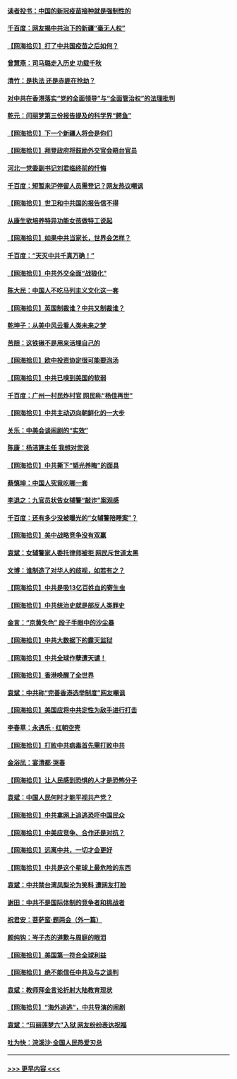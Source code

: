 #### [读者投书：中国的新冠疫苗接种就是强制性的](../pages/nsc993/n12859932.md?t=04061052) 
#### [千百度：网友揭中共治下的新疆“毫无人权”](../pages/nsc993/n12858385.md?t=04061052) 
#### [【网海拾贝】打了中共国疫苗之后如何？](../pages/nsc993/n12857866.md?t=04061052) 
#### [曾慧燕：司马璐走入历史 功载千秋](../pages/nsc993/n12856996.md?t=04061052) 
#### [清竹：是执法 还是赤匪在抢劫？](../pages/nsc993/n12856952.md?t=04061052) 
#### [对中共在香港落实“党的全面领导”与“全面管治权”的法理批判](../pages/nsc993/n12856929.md?t=04061052) 
#### [乾元：闫丽梦第三份报告提及的科学界“鳄鱼”](../pages/nsc993/n12855985.md?t=04061052) 
#### [【网海拾贝】下一个新疆人将会是你们](../pages/nsc993/n12855864.md?t=04061052) 
#### [【网海拾贝】拜登政府将鼓励外交官会晤台官员](../pages/nsc993/n12853615.md?t=04061052) 
#### [河北一党委副书记刘君临终前的忏悔](../pages/nsc993/n12849420.md?t=04061052) 
#### [千百度：短暂来沪停留人员需登记？网友热议嘲讽](../pages/nsc993/n12853497.md?t=04061052) 
#### [【网海拾贝】世卫和中共国的报告信不得](../pages/nsc993/n12850902.md?t=04061052) 
#### [从康生欲培养特异功能女孩做特工说起](../pages/nsc993/n12849289.md?t=04061052) 
#### [【网海拾贝】如果中共当家长，世界会怎样？](../pages/nsc993/n12848436.md?t=04061052) 
#### [千百度：“天灭中共千真万确！”](../pages/nsc993/n12845659.md?t=04061052) 
#### [【网海拾贝】中共外交全面“战狼化”](../pages/nsc993/n12845607.md?t=04061052) 
#### [陈大民：中国人不吃马列主义文化这一套](../pages/nsc993/n12842496.md?t=04061052) 
#### [【网海拾贝】英国制裁谁？中共又制裁谁？](../pages/nsc993/n12840909.md?t=04061052) 
#### [乾坤子：从美中风云看人类未来之梦](../pages/nsc993/n12840590.md?t=04061052) 
#### [苦胆：这铁锹不是用来活埋自己的](../pages/nsc993/n12839512.md?t=04061052) 
#### [【网海拾贝】欧中投资协定很可能要泡汤](../pages/nsc993/n12835122.md?t=04061052) 
#### [【网海拾贝】中共已嗅到美国的软弱](../pages/nsc993/n12832411.md?t=04061052) 
#### [千百度：广州一村民炸村官 网民称“杨佳再世”](../pages/nsc993/n12832380.md?t=04061052) 
#### [【网海拾贝】中共主动迈向朝鲜化的一大步](../pages/nsc993/n12829887.md?t=04061052) 
#### [关乐：中美会谈闹剧的“实效”](../pages/nsc993/n12826698.md?t=04061052) 
#### [陈康：杨洁篪主任  我想对您说](../pages/nsc993/n12826609.md?t=04061052) 
#### [【网海拾贝】中共撕下“韬光养晦”的面具](../pages/nsc993/n12826459.md?t=04061052) 
#### [蔡慎坤：中国人究竟吃哪一套](../pages/nsc993/n12826010.md?t=04061052) 
#### [李退之：九官员状告女辅警“敲诈”案观感](../pages/nsc993/n12823984.md?t=04061052) 
#### [千百度：还有多少没被曝光的“女辅警陪睡案”？](../pages/nsc993/n12822136.md?t=04061052) 
#### [【网海拾贝】美中战略竞争没有双赢](../pages/nsc993/n12822105.md?t=04061052) 
#### [袁斌：女辅警家人委托律师被拒 网民斥世道太黑](../pages/nsc993/n12822004.md?t=04061052) 
#### [文博：谁制造了对华人的歧视，如若有之？](../pages/nsc993/n12821635.md?t=04061052) 
#### [【网海拾贝】中共是吸13亿百姓血的寄生虫](../pages/nsc993/n12819191.md?t=04061052) 
#### [【网海拾贝】中共统治史就是部反人类罪史](../pages/nsc993/n12816738.md?t=04061052) 
#### [金言：“京黄失色” 段子手眼中的沙尘暴](../pages/nsc993/n12815700.md?t=04061052) 
#### [【网海拾贝】中共大数据下的露天监狱](../pages/nsc993/n12811075.md?t=04061052) 
#### [【网海拾贝】中共全球作孽遭天谴！](../pages/nsc993/n12810258.md?t=04061052) 
#### [【网海拾贝】香港唤醒了全世界](../pages/nsc993/n12809100.md?t=04061052) 
#### [袁斌：中共称“完善香港选举制度”网友嘲讽](../pages/nsc993/n12808994.md?t=04061052) 
#### [【网海拾贝】美国应将中共定性为敌手进行打击](../pages/nsc993/n12806870.md?t=04061052) 
#### [李春草：永遇乐 · 红朝空壳](../pages/nsc993/n12805365.md?t=04061052) 
#### [【网海拾贝】打败中共病毒首先需打败中共](../pages/nsc993/n12803930.md?t=04061052) 
#### [金浴凤：宴清都‧哭春](../pages/nsc993/n12801601.md?t=04061052) 
#### [【网海拾贝】让人民感到恐惧的人才是恐怖分子](../pages/nsc993/n12799347.md?t=04061052) 
#### [袁斌：中国人民何时才能平视共产党？](../pages/nsc993/n12799306.md?t=04061052) 
#### [【网海拾贝】中共拿网上追逃恐吓中国民众](../pages/nsc993/n12796905.md?t=04061052) 
#### [【网海拾贝】中美应竞争、合作还是对抗？](../pages/nsc993/n12794675.md?t=04061052) 
#### [【网海拾贝】远离中共，一切才会更好](../pages/nsc993/n12793572.md?t=04061052) 
#### [【网海拾贝】中共是这个星球上最危险的东西](../pages/nsc993/n12791400.md?t=04061052) 
#### [袁斌：中共禁台湾凤梨沦为笑料 遭网友打脸](../pages/nsc993/n12791335.md?t=04061052) 
#### [谢田：中共不是国际体制的竞争者和挑战者](../pages/nsc993/n12791212.md?t=04061052) 
#### [祝君安：菩萨蛮·题两会（外一篇）](../pages/nsc993/n12786801.md?t=04061052) 
#### [颜纯钩：岑子杰的道歉与周庭的眼泪](../pages/nsc993/n12786775.md?t=04061052) 
#### [【网海拾贝】美国第一符合全球利益](../pages/nsc993/n12786666.md?t=04061052) 
#### [【网海拾贝】绝不能信任中共及与之谈判](../pages/nsc993/n12784266.md?t=04061052) 
#### [袁斌：教师拜金言论折射大陆教育现状](../pages/nsc993/n12783868.md?t=04061052) 
#### [【网海拾贝】“海外追逃”，中共导演的闹剧](../pages/nsc993/n12781638.md?t=04061052) 
#### [袁斌：“玛丽莲梦六”入狱 网友纷纷表达祝福](../pages/nsc993/n12781432.md?t=04061052) 
#### [吐为快：浣溪沙·全国人民热爱刃总](../pages/nsc993/n12781393.md?t=04061052) 

----
#### [ >>> 更早内容 <<< ](../indexes/nsc993-earlier.md)
